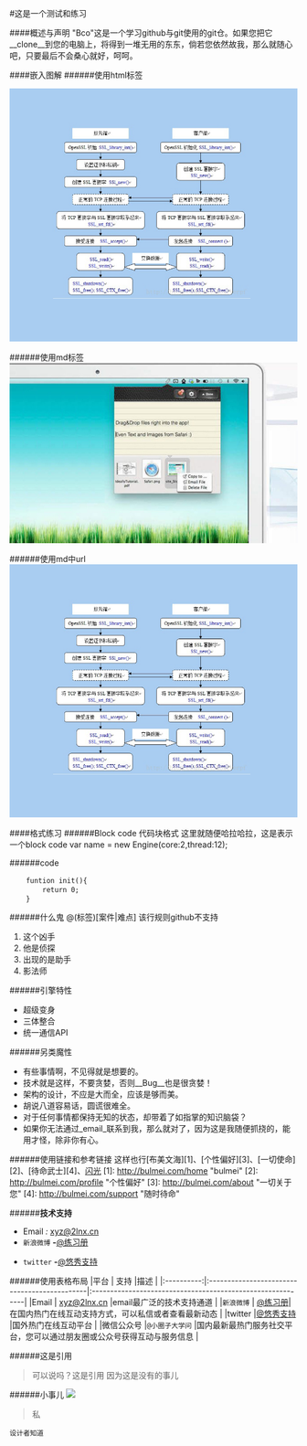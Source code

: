 #这是一个测试和练习

####概述与声明
"Bco"这是一个学习github与git使用的git仓。如果您把它__clone__到您的电脑上，将得到一堆无用的东东，倘若您依然故我，那么就随心吧，只要最后不会桑心就好，呵呵。

####嵌入图解
######使用html标签

<img src="443.jpg"></img>

######使用md标签
![443](299.jpg)

######使用md中url
![443][jpg-url]

[jpg-url]:https://github.com/2lnx/bco/raw/master/443.jpg "Image Title"

####格式练习
######Block code 代码块格式
    这里就随便哈拉哈拉，这是表示一个block code
    var name = new Engine(core:2,thread:12);

######code
```
    funtion init(){
    	return 0;
    }
```

######什么鬼
@(标签)[案件|难点] 该行规则github不支持

1. 这个凶手
2. 他是侦探
3. 出现的是助手
4. 影法师


######引擎特性
- 超级变身
- 三体整合
- 统一通信API

######另类魔性
* 有些事情啊，不见得就是想要的。
* 技术就是这样，不要贪婪，否则__Bug__也是很贪婪！
* 架构的设计，不应是大而全，应该是够而美。
* 胡说八道容易话，圆谎很难全。
* 对于任何事情都保持无知的状态，却带着了如指掌的知识脑袋？
* 如果你无法通过_email_联系到我，那么就对了，因为这是我随便抓挠的，能用才怪，除非你有心。

######使用链接和参考链接
这样也行[布美文海][1]、[个性偏好][3]、[一切使命][2]、[待命武士][4]、<a href="http://bulmei.net/" title="闪光" target="_blank">闪光</a>
[1]: http://bulmei.com/home "bulmei"
[2]: http://bulmei.com/profile "个性偏好"
[3]: http://bulmei.com/about "一切关于您"
[4]: http://bulmei.com/support "随时待命"

######__技术支持__
- Email      _:_ <xyz@2lnx.cn>
- `新浪微博`  __-__[@练习册](https://weibo.com/11111111)
* `twitter`  __-__[@悠秀支持](https://twitter.com/0000000)

######使用表格布局
|平台        |     支持                                     |描述 |
|:----------:|:---------------------------------------------|:-----------------------------------------------------------|
|Email       | <xyz@2lnx.cn>                                |email最广泛的技术支持通道                                      |
|`新浪微博`  | [@练习册](https://weibo.com/34t43grffwefe3f2)|在国内热门在线互动支持方式，可以私信或者查看最新动态                |
|twitter     |[@悠秀支持](https://twitter.com/0000000)      |国外热门在线互动平台                                           |
|微信公众号  |`@小圈子大学问`                               |国内最新最热门服务社交平台，您可以通过朋友圈或公众号获得互动与服务信息  |

######这是引用
> 可以说吗？这是引用
> 因为这是没有的事儿
>

######小事儿
![](http://www.forkosh.com/mathtex.cgi?%20\Large%20x=\frac{-b\pm\sqrt{b^2-4ac}}{2a})

> 私

    设计者知道
